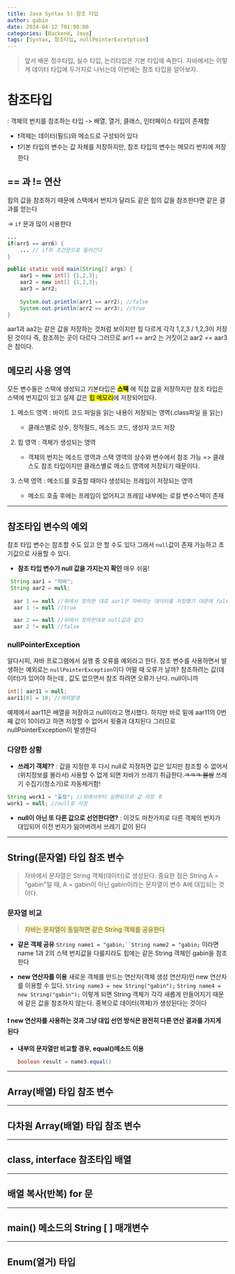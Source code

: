 ```yaml
---
title: Java Syntax 5) 참조 타입
author: gabin
date: 2024-04-12 T01:00:00
categories: [Backend, Java]
tags: [Syntax, 참조타입, nullPointerExcetption]
---
```

> 앞서 배운 정수타입, 실수 타입, 논리타입은 기본 타입에 속한다.
> 자바에서는 이렇게 데이터 타입에 두가지로 나뉘는데 이번에는 참조 타입을 알아보자.




# 참조타입
: 객체의 번지를 참조하는 타입 -> 배열, 열거, 클래스, 인터페이스 타입이 존재함

- ❗️객체는 데이터(필드)와 메소드로 구성되어 있다
- ❗️기본 타입의 변수는 값 자체를 저장하지만, 참조 타입의 변수는 메모리 번지에 저장한다


## == 과 != 연산
힙의 값을 참조하기 때문에 스택에서 번지가 달라도 같은 힙의 값을 참조한다면 같은 결과를 얻는다

-> `if` 문과 많이 사용한다

```java
...
if(arr5 == arr6) {
	... // if의 조건문으로 들어간다
}

```

```java
public static void main(String[] args) {
	aar1 = new int[] {1,2,3};
	aar2 = new int[] {1,2,3};
	aar3 = arr2;
	
	System.out.println(arr1 == arr2); //false
	System.out.println(arr2 == arr3); //true
}

```

aar1과 aa2는 같은 값을 저장하는 것처럼 보이지만 힙 다르게 각각 1,2,3 / 1,2,3이 저장된 것이다 즉, 참조하는 곳이 다르다 그러므로 arr1 == arr2 는 거짓이고 aar2 == aar3은 참이다.




## 메모리 사용 영역
모든 변수들은 스택에 생성되고 기본타입은 **<mark>스택</mark>** 에 직접 값을 저장하지만 참조 타입은 스택에 번지값이 있고 실제 값은 <mark>힙 메모리</mark>에 저장되어있다.

1. 메소드 영역 : 바이트 코드 파일을 읽는 내용이 저장되는 영역(.class파일 을 읽는)
   - 클래스별로 상수, 정적필드, 메소드 코드, 생성자 코드 저장

2. 힙 영역 : 객체가 생성되는 영역
   - 객체의 번지는 메소드 영역과 스택 영역의 상수와 변수에서 참조 가능 => 클래스도 참조 타입이지만 클래스별로 메소드 영역에 저장되기 때문이다.

3. 스택 영역 : 메소드를 호출할 때마다 생성되는 프레임이 저장되는 영역
   - 메소드 호출 후에는 프레임이 없어지고 프레임 내부에는 로컬 변수스택이 존재




---

## 참조타입 변수의 예외
참조 타입 변수는 참조할 수도 있고 안 할 수도 있다 그래서 `null`값이 존재 가능하고 초기값으로 사용할 수 있다.

- **참조 타입 변수가 null 값을 가지는지 확인**  매우 쉬움!
```java
 String aar1 = "자바";
 String aar2 = null;
 
  aar 1 == null //위에서 정의한 대로 aar1은 자바라는 데이터를 저장했기 대문에 false
  aar 1 != null //true

  aar 2 == null //위에서 정의한대로 null값과 같다
  aar 2 != null //false

```


### nullPointerException
알다시피, 자바 프로그램에서 실행 중 오류를 예외라고 한다. 참조 변수를 사용하면서 발생하는 예외로는 `nullPointerException`이다
어떨 때 오류가 날까?
참조하려는 값(데이터)가 있어야 하는데 , 값도 없으면서 참조 하려면 오류가 난다. null이니까

```java
int[] aar11 = null;
aar11[0] = 10; //에외발생

```

예제에서 aar11은 배열을 저장하고 null이라고 명시했다. 하지만 바로 밑에 aar11의 0번째 값이 10이라고 하면 저장할 수 없어서 윗줄과 대치된다 그러므로 nullPointerException이 발생한다

### 다양한 상황

- **쓰레기 객체??** :  값을 지정한 후 다시 null로 지정하면 값은 있지만 참조할 수 없어서(위치정보를 몰라서) 사용할 수 없게 되면 자바가 쓰레기 취급한다.~~ㅋㅋㅋ 불쌍~~ 쓰레기 수집기(청소기)로 자동제거함!
```java
String work1 = "출장"; //위에서부터 실행되므로 값 저장 후
work1 = null; //null로 지정
```


- **null이 아닌 또 다른 값으로 선언한다면?** : 이것도 마찬가지로 다른 객체의 번지가 대입되어 이전 번지가 잃어버려서 쓰레기 값이 된다



---
## String(문자열) 타입 참조 변수
> 자바에서 문자열은 String 객체(데이터)로 생성된다. 중요한 점은 String A = "gabin"일 때, A = gabin이 아닌 gabin이라는 문자열이 변수 A에 대입되는 것이다.


### 문자열 비교
> <span style="background-color:#fff5b1"> 자바는 문자열이 동일하면 같은 String 객체를 공유한다 </span>

- **같은 객체 공유**
	`String name1 = "gabin;``String name2 = "gabin;` 이라면 name 1과 2의 스택 번지값을 다를지라도 힙에는 같은 String 객체인 gabin을 참조한다


- **new 연산자를 이용**
	새로운 객체를 만드는 연산자(객체 생성 연산자)인 new 연산자를 이용할 수 있다.
	`String name3 = new String("gabin");`   `String name4 = new String("gabin");` 이렇게 되면 String 객체가 각각 새롭게 만들어지기 때문에 같은 값을 참조하지 않는다. 중복으로 데이터(객체)가 생성된다는 것이다

#### ❗️ **new 연산자를 사용하는 것과 그냥 대입 선언 방식은 완전히 다른 연산 결과를 가지게 된다**

- **내부의 문자열만 비교할 경우, equal()메소드 이용**
	```java
	boolean result = name3.equal()
	```


---
## Array(배열) 타입 참조 변수



---
## 다차원 Array(배열) 타입 참조 변수


---
## class, interface 참조타입 배열



---
## 배열 복사(반복) for 문



---
## main() 메소드의 String [ ] 매개변수



---
## Enum(열거) 타입
